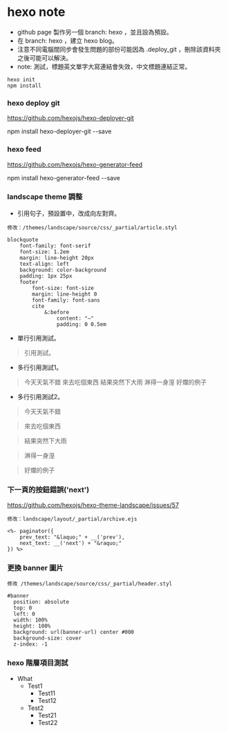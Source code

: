 # hexo note

- github page 製作另一個 branch: hexo ，並且設為預設。
- 在 branch: hexo ，建立 hexo blog。
- 注意不同電腦間同步會發生問題的部份可能因為 .deploy_git ，刪除該資料夾之後可能可以解決。
- note: 測試，標題英文單字大寫連結會失效，中文標題連結正常。

```
hexo init
npm install
```

### hexo deploy git

https://github.com/hexojs/hexo-deployer-git

npm install hexo-deployer-git --save

### hexo feed

https://github.com/hexojs/hexo-generator-feed

npm install hexo-generator-feed --save

### landscape theme 調整

- 引用句子，預設置中，改成向左對齊。

```
修改：/themes/landscape/source/css/_partial/article.styl

blockquote
	font-family: font-serif
	font-size: 1.2em
	margin: line-height 20px
	text-align: left
	background: color-background
	padding: 1px 25px
	footer
		font-size: font-size
		margin: line-height 0
		font-family: font-sans
		cite
			&:before
				content: "—"
				padding: 0 0.5em
```

- 單行引用測試。

> 引用測試。

- 多行引用測試1。

> 今天天氣不錯
> 來去吃個東西
> 結果突然下大雨
> 淋得一身溼
> 好爛的例子

- 多行引用測試2。

> 今天天氣不錯

> 來去吃個東西

> 結果突然下大雨

> 淋得一身溼

> 好爛的例子

### 下一頁的按鈕錯誤('next')

https://github.com/hexojs/hexo-theme-landscape/issues/57

```
修改：landscape/layout/_partial/archive.ejs

<%- paginator({
	prev_text: "&laquo;" + __('prev'),
	next_text: __('next') + "&raquo;"
}) %>
```

### 更換 banner 圖片


```
修改 /themes/landscape/source/css/_partial/header.styl

#banner
  position: absolute
  top: 0
  left: 0
  width: 100%
  height: 100%
  background: url(banner-url) center #000
  background-size: cover
  z-index: -1
```

### hexo 階層項目測試

- What
    - Test1
        - Test11
        - Test12
    - Test2
        - Test21
        - Test22
